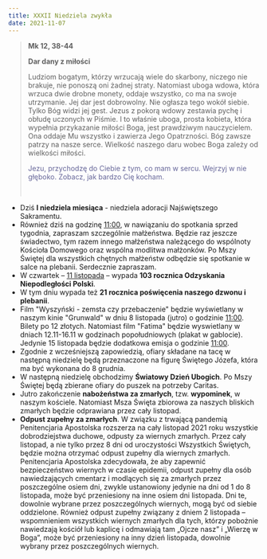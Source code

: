 ```yaml
---
title: XXXII Niedziela zwykła
date: 2021-11-07
---
```


> **Mk 12, 38-44**
>
> **Dar dany z miłości**
>
> Ludziom bogatym, którzy wrzucają wiele do skarbony, niczego nie brakuje, nie ponoszą oni żadnej straty. Natomiast uboga wdowa, która wrzuca dwie drobne monety, oddaje wszystko, co ma na swoje utrzymanie. Jej dar jest dobrowolny. Nie ogłasza tego wokół siebie. Tylko Bóg widzi jej gest. Jezus z pokorą wdowy zestawia pychę i obłudę uczonych w Piśmie. I to właśnie uboga, prosta kobieta, która wypełnia przykazanie miłości Boga, jest prawdziwym nauczycielem. Ona oddaje Mu wszystko i zawierza Jego Opatrzności. Bóg zawsze patrzy na nasze serce. Wielkość naszego daru wobec Boga zależy od wielkości miłości.
>
> <span style="color: #666699;"> Jezu, przychodzę do Ciebie z tym, co mam w sercu. Wejrzyj w nie głęboko. Zobacz, jak bardzo Cię kocham. </span>
>
> &nbsp;

- Dziś **I niedziela miesiąca** - niedziela adoracji Najświętszego Sakramentu.
- Również dziś na godzinę <u>11:00</u>, w nawiązaniu do spotkania sprzed tygodnia, zapraszam szczególnie małżeństwa. Będzie raz jeszcze świadectwo, tym razem innego małżeństwa należącego do wspólnoty Kościoła Domowego oraz wspólna modlitwa małżonków. Po Mszy Świętej dla wszystkich chętnych małżeństw odbędzie się spotkanie w salce na plebanii. Serdecznie zapraszam.
- W czwartek – <u>11 listopada</u> – wypada **103 rocznica Odzyskania Niepodległości Polski**.
- W tym dniu wypada też **21 rocznica poświęcenia naszego dzwonu i plebanii**.
- Film "Wyszyński - zemsta czy przebaczenie" będzie wyświetlany w naszym kinie "Grunwald" w dniu 8 listopada (jutro) o godzinie <u>11:00</u>. Bilety po 12 złotych. Natomiast film "Fatima" będzie wyswietlany w dniach 12.11-16.11 w godzinach popołudniowych (plakat w gablocie). Jedynie 15 listopada będzie dodatkowa emisja o godzinie <u>11:00</u>.
- Zgodnie z wcześniejszą zapowiedzią, ofiary składane na tacę w następną niedzielę będą przeznaczone na figurę Świętego Józefa, która ma być wykonana do 8 grudnia.
- W następną niedzielę obchodzimy **Światowy Dzień Ubogich**. Po Mszy Świętej będą zbierane ofiary do puszek na potrzeby Caritas.
- Jutro zakończenie **nabożeństwa za zmarłych**, tzw. **wypominek**, w naszym kościele. Natomiast Msza Święta zbiorowa za naszych bliskich zmarłych będzie odprawiana przez cały listopad.
- **Odpust zupełny za zmarłych**. W związku z trwającą pandemią Penitencjaria Apostolska rozszerza na cały listopad 2021 roku wszystkie dobrodziejstwa duchowe, odpusty za wiernych zmarłych. Przez cały listopad, a nie tylko przez 8 dni od uroczystości Wszystkich Świętych, będzie można otrzymać odpust zupełny dla wiernych zmarłych. Penitencjaria Apostolska zdecydowała, że aby zapewnić bezpieczeństwo wiernych w czasie epidemii, odpust zupełny dla osób nawiedzających cmentarz i modlących się za zmarłych przez poszczególne osiem dni, zwykle ustanowiony jedynie na dni od 1 do 8 listopada, może być przeniesiony na inne osiem dni listopada. Dni te, dowolnie wybrane przez poszczególnych wiernych, mogą być od siebie oddzielone. Również odpust zupełny związany z dniem 2 listopada – wspomnieniem wszystkich wiernych zmarłych dla tych, którzy pobożnie nawiedzają kościół lub kaplicę i odmawiają tam „Ojcze nasz” i „Wierzę w Boga”, może być przeniesiony na inny dzień listopada, dowolnie wybrany przez poszczególnych wiernych.
